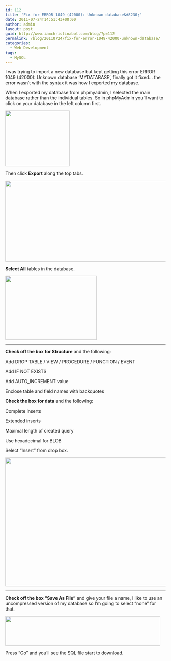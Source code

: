 ```yaml
---
id: 112
title: 'Fix for ERROR 1049 (42000): Unknown database&#8230;'
date: 2011-07-24T14:51:43+00:00
author: admin
layout: post
guid: http://www.iamchristinabot.com/blog/?p=112
permalink: /blog/20110724/fix-for-error-1049-42000-unknown-database/
categories:
  - Web Development
tags:
  - MySQL
---
```

I was trying to import a new database but kept getting this error ERROR 1049 (42000): Unknown database &#8216;MYDATABASE&#8217;, finally got it fixed&#8230; the error wasn&#8217;t with the syntax it was how I exported my database.

When I exported my database from phpmyadmin, I selected the main database rather than the individual tables. So in phpMyAdmin you&#8217;ll want to click on your database in the left column first.

<img src="{{ site.url | prepend: site.baseurl }}/blog/wp-content/uploads/2011/07/Screen-shot-2011-07-24-at-10.38.05-AM.png" alt="" title="Screen shot 2011-07-24 at 10.38.05 AM" width="202" height="175" class="aligncenter size-full wp-image-113" />

Then click **Export** along the top tabs.

[<img src="{{ site.url | prepend: site.baseurl }}/blog/wp-content/uploads/2011/07/Screen-shot-2011-07-24-at-10.44.07-AM.png" alt="" title="Export MySQL" width="629" height="254" class="aligncenter size-full wp-image-115" srcset="http://www.iamchristinabot.com/blog/wp-content/uploads/2011/07/Screen-shot-2011-07-24-at-10.44.07-AM.png 629w, http://www.iamchristinabot.com/blog/wp-content/uploads/2011/07/Screen-shot-2011-07-24-at-10.44.07-AM-300x121.png 300w" sizes="(max-width: 629px) 100vw, 629px" />](http://www.iamchristinabot.com/blog/wp-content/uploads/2011/07/Screen-shot-2011-07-24-at-10.44.07-AM.png)

**Select All** tables in the database.

<img src="{{ site.url | prepend: site.baseurl }}/blog/wp-content/uploads/2011/07/Screen-shot-2011-07-24-at-10.48.15-AM.png" alt="" title="Select all Databases in phpMyAdmin" width="287" height="200" class="aligncenter size-full wp-image-116" />

* * *

**Check off the box for Structure** and the following:

Add DROP TABLE / VIEW / PROCEDURE / FUNCTION / EVENT

Add IF NOT EXISTS

Add AUTO_INCREMENT value

Enclose table and field names with backquotes

**Check the box for data** and the following:

Complete inserts

Extended inserts

Maximal length of created query

Use hexadecimal for BLOB

Select &#8220;Insert&#8221; from drop box.

<img src="{{ site.url | prepend: site.baseurl }}/blog/wp-content/uploads/2011/05/Screen-shot-2011-05-29-at-10.37.11-PM.png" alt="" title="Screen shot 2011-05-29 at 10.37.11 PM" width="583" height="403" class="aligncenter size-full wp-image-94" srcset="http://www.iamchristinabot.com/blog/wp-content/uploads/2011/05/Screen-shot-2011-05-29-at-10.37.11-PM.png 583w, http://www.iamchristinabot.com/blog/wp-content/uploads/2011/05/Screen-shot-2011-05-29-at-10.37.11-PM-300x207.png 300w" sizes="(max-width: 583px) 100vw, 583px" />

* * *

**Check off the box &#8220;Save As File&#8221;** and give your file a name, I like to use an uncompressed version of my database so I&#8217;m going to select &#8220;none&#8221; for that.

<img src="{{ site.url | prepend: site.baseurl }}/blog/wp-content/uploads/2011/05/Screen-shot-2011-05-29-at-10.44.12-PM.png" alt="" title="Screen shot 2011-05-29 at 10.44.12 PM" width="487" height="93" class="aligncenter size-full wp-image-95" srcset="http://www.iamchristinabot.com/blog/wp-content/uploads/2011/05/Screen-shot-2011-05-29-at-10.44.12-PM.png 487w, http://www.iamchristinabot.com/blog/wp-content/uploads/2011/05/Screen-shot-2011-05-29-at-10.44.12-PM-300x57.png 300w" sizes="(max-width: 487px) 100vw, 487px" />

Press &#8220;Go&#8221; and you&#8217;ll see the SQL file start to download.
